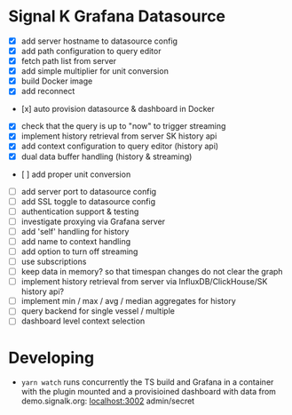 # Signal K Grafana Datasource

- [x] add server hostname to datasource config
- [x] add path configuration to query editor
- [x] fetch path list from server
- [x] add simple multiplier for unit conversion
- [x] build Docker image
- [x] add reconnect
- [x] auto provision datasource & dashboard in Docker
- [x] check that the query is up to "now" to trigger streaming
- [x] implement history retrieval from server SK history api
- [x] add context configuration to query editor (history api)
- [x] dual data buffer handling (history & streaming)
- [ ] add proper unit conversion
- [ ] add server port to datasource config
- [ ] add SSL toggle to datasource config
- [ ] authentication support & testing
- [ ] investigate proxying via Grafana server
- [ ] add 'self' handling for history
- [ ] add name to context handling
- [ ] add option to turn off streaming
- [ ] use subscriptions
- [ ] keep data in memory? so that timespan changes do not clear the graph
- [ ] implement history retrieval from server via InfluxDB/ClickHouse/SK history api?
- [ ] implement min / max / avg / median aggregates for history
- [ ] query backend for single vessel /  multiple
- [ ] dashboard level context selection

# Developing

- `yarn watch` runs concurrently the TS build and Grafana in a container with the plugin mounted and a provisioined dashboard with data from demo.signalk.org: [localhost:3002](http://localhost:3002) admin/secret
